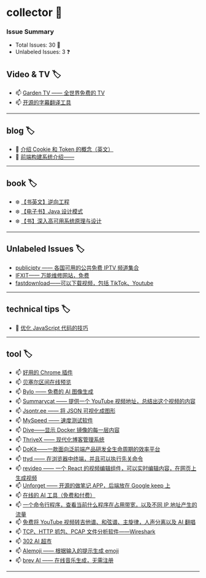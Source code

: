 # collector 📖
### Issue Summary
- Total Issues: 30 📝
- Unlabeled Issues: 3 ❓

## Video & TV 🏷️
- 📫 [Garden TV ——  全世界免费的 TV](https://github.com/dengaye/collector/issues/39)
- 📫 [开源的字幕翻译工具](https://github.com/dengaye/collector/issues/38)

---

## blog 🏷️
- 🌱 [介绍 Cookie 和 Token 的概念（英文）](https://github.com/dengaye/collector/issues/15)
- 🌱 [前端构建系统介绍——](https://github.com/dengaye/collector/issues/13)

---

## book 🏷️
- ❄️ [【书英文】逆向工程](https://github.com/dengaye/collector/issues/37)
- ❄️ [【电子书】Java 设计模式](https://github.com/dengaye/collector/issues/36)
- ❄️ [【书】深入高可用系统原理与设计](https://github.com/dengaye/collector/issues/31)

---

## Unlabeled Issues 🏷️
-  [publiciptv —— 各国可用的公共免费 IPTV 频道集合](https://github.com/dengaye/collector/issues/35)
-  [IFXIT—— 万能维修网站，免费](https://github.com/dengaye/collector/issues/34)
-  [fastdownload——可以下载视频，包括 TikTok、Youtube](https://github.com/dengaye/collector/issues/10)

---

## technical tips 🏷️
- 👯 [优化 JavaScript 代码的技巧 ](https://github.com/dengaye/collector/issues/23)

---

## tool 🏷️
- 📫 [好用的 Chrome 插件](https://github.com/dengaye/collector/issues/33)
- 📫 [贝塞尔区间在线预览](https://github.com/dengaye/collector/issues/32)
- 📫 [Bylo —— 免费的 AI 图像生成](https://github.com/dengaye/collector/issues/30)
- 📫 [Summarycat —— 提供一个 YouTube 视频地址，总结出这个视频的内容](https://github.com/dengaye/collector/issues/29)
- 📫 [Jsontr.ee —— 将 JSON 可视化成图形](https://github.com/dengaye/collector/issues/28)
- 📫 [MySpeed —— 速度测试软件](https://github.com/dengaye/collector/issues/27)
- 📫 [Dive——显示 Docker 镜像的每一层内容](https://github.com/dengaye/collector/issues/26)
- 📫 [ThriveX —— 现代化博客管理系统](https://github.com/dengaye/collector/issues/25)
- 📫 [DoKit——一款面向泛前端产品研发全生命周期的效率平台](https://github.com/dengaye/collector/issues/24)
- 📫 [ttyd —— 在浏览器中终端，并且可以执行先关命令](https://github.com/dengaye/collector/issues/22)
- 📫 [revideo —— 一个 React 的视频编辑组件，可以实时编辑内容，在网页上生成视频](https://github.com/dengaye/collector/issues/21)
- 📫 [Unforget —— 开源的做笔记 APP，后端放在 Google keep 上](https://github.com/dengaye/collector/issues/20)
- 📫 [在线的 AI 工具（免费和付费）](https://github.com/dengaye/collector/issues/19)
- 📫 [一个命令行程序，查看当前什么程序在占用带宽，以及不同 IP 地址产生的流量](https://github.com/dengaye/collector/issues/18)
- 📫 [免费将 YouTube 视频转吉他谱、和弦谱、主旋律，人声分离以及 AI 翻唱](https://github.com/dengaye/collector/issues/17)
- 📫 [TCP、HTTP 抓包、PCAP 文件分析软件——Wireshark](https://github.com/dengaye/collector/issues/16)
- 📫 [302 AI 超市](https://github.com/dengaye/collector/issues/14)
- 📫 [AIemoji —— 根据输入的提示生成 emoji](https://github.com/dengaye/collector/issues/12)
- 📫 [brev AI —— 在线音乐生成，无需注册](https://github.com/dengaye/collector/issues/11)

---


